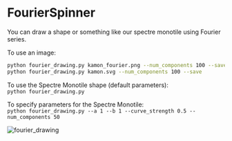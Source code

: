 # FourierSpinner

You can draw a shape or something like our spectre monotile using Fourier series.

To use an image:  
```bash
python fourier_drawing.py kamon_fourier.png --num_components 100 --save
python fourier_drawing.py kamon.svg --num_components 100 --save
```

To use the Spectre Monotile shape (default parameters):  
```python fourier_drawing.py```

To specify parameters for the Spectre Monotile:  
```python fourier_drawing.py --a 1 --b 1 --curve_strength 0.5 --num_components 50```

![fourier_drawing](https://github.com/user-attachments/assets/849d0357-0caa-4a70-b838-bb69ca33907a)
